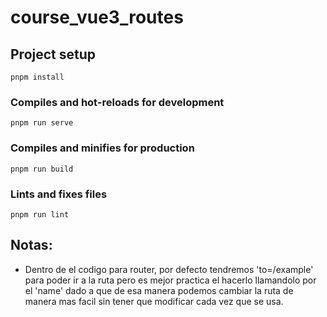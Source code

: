 # course_vue3_routes

## Project setup
```
pnpm install
```

### Compiles and hot-reloads for development
```
pnpm run serve
```

### Compiles and minifies for production
```
pnpm run build
```

### Lints and fixes files
```
pnpm run lint
```

## Notas:
- Dentro de el codigo para router, por defecto tendremos 'to=/example' para poder ir a la ruta pero es mejor practica
  el hacerlo llamandolo por el 'name' dado a que de esa manera podemos cambiar la ruta de manera mas facil sin tener 
  que modificar cada vez que se usa. 
